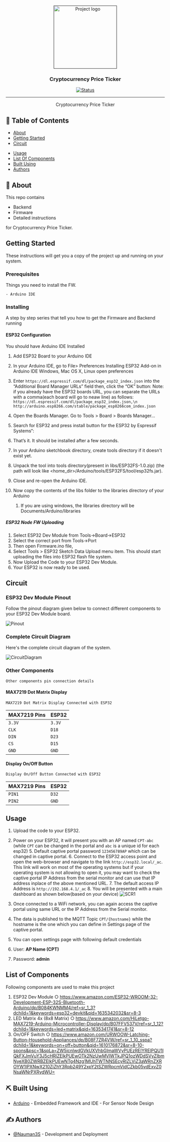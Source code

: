 <p align="center">
  <a href="" rel="noopener">
 <img width=200px height=200px src="artwork/CPT.png" alt="Project logo"></a>
</p>

<h3 align="center">Cryptocurrency Price Ticker</h3>

<div align="center">

[![Status](https://img.shields.io/badge/status-active-success.svg)]()

</div>

---

<p align="center"> Cryptocurrency Price Ticker
    <br> 
</p>

## 📝 Table of Contents

- [About](#about)
- [Getting Started](#getting_started)
- [Circuit](#circuit)
<!-- - [Server Details](#server)
- [MQTT Topic Details](#mqtt)
- [API Details](#api) -->
- [Usage](#usage)
- [List Of Components](#list)
- [Built Using](#built_using)
- [Authors](#authors)

## 🧐 About <a name = "about"></a>

This repo contains

- Backend
- Firmware
- Detailed instructions

for Cryptocurrency Price Ticker.

## Getting Started <a name = "getting_started"></a>

These instructions will get you a copy of the project up and running on your system.

### Prerequisites

Things you need to install the FW.

```
- Arduino IDE
```

### Installing <a name = "installing"></a>

A step by step series that tell you how to get the Firmware and Backend running

#### ESP32 Configuration

You should have Arduino IDE Installed

1.  Add ESP32 Board to your Arduino IDE
1.  In your Arduino IDE, go to File> Preferences
    Installing ESP32 Add-on in Arduino IDE Windows, Mac OS X, Linux open preferences
1.  Enter `https://dl.espressif.com/dl/package_esp32_index.json`
    into the “Additional Board Manager URLs” field then, click the “OK” button:
    Note: if you already have the ESP32 boards URL, you can separate the URLs with a comma(each board will go to neaw line) as follows:
    `https://dl.espressif.com/dl/package_esp32_index.json,\n http://arduino.esp8266.com/stable/package_esp8266com_index.json`

1.  Open the Boards Manager. Go to Tools > Board > Boards Manager…
1.  Search for ESP32 and press install button for the ESP32 by Espressif Systems“:
1.  That’s it. It should be installed after a few seconds.
1.  In your Arduino sketchbook directory, create tools directory if it doesn't exist yet.
1.  Unpack the tool into tools directory(present in libs/ESP32FS-1.0.zip) (the path will look like <home_dir>/Arduino/tools/ESP32FS/tool/esp32fs.jar).
1.  Close and re-open the Arduino IDE.

1.  Now copy the contents of the libs folder to the libraries directory of your Arduino
    1. If you are using windows, the libraries directory will be Documents/Arduino/libraries

##### ESP32 Node FW Uploading

1.  Select ESP32 Dev Module from Tools->Board->ESP32
2.  Select the correct port from Tools->Port
3.  Then open Firmware.ino file,
4.  Select Tools > ESP32 Sketch Data Upload menu item. This should start uploading the files into ESP32 flash file system.
5.  Now Upload the Code to your ESP32 Dev Module.
6.  Your ESP32 is now ready to be used.

## Circuit <a name = "circuit"></a>

### ESP32 Dev Module Pinout

Follow the pinout diagram given below to connect different components to your ESP32 Dev Module board.

![Pinout](Circuit/esp32pinout.jpg)

### Complete Circuit Diagram

Here's the complete circuit diagram of the system.

![CircuitDiagram](Circuit/Circuit_bb.png)

### Other Components

```http
Other components pin connection details
```

#### MAX7219 Dot Matrix Display

```MAX7219 Dot Matrix Display Connected with ESP32```

| MAX7219 Pins | ESP32 | 
| :--- | :--- | 
| `3.3V` | `3.3V` |
| `CLK` | `D18` | 
| `DIN` | `D23` | 
| `CS` | `D15` | 
| `GND` | `GND` |

#### Display On/Off Button

```Display On/Off Button Connected with ESP32```

| MAX7219 Pins | ESP32 | 
| :--- | :--- | 
| `PIN1` | `D32` |
| `PIN2` | `GND` | 


## Usage <a name = "usage"></a>

1.  Upload the code to your ESP32.
2.  Power on your ESP32, it will present you with an AP named `CPT-abc` (while `CPT` can be changed in the portal and `abc` is a unique id for each esp32) 5. Default captive portal password `123456789AP` which can be changed in captive portal. 6. Connect to the ESP32 access point and open the web-browser and navigate to the link `http://esp32.local/_ac`. This link will work on most of the operating systems but if your operating system is not allowing to open it, you may want to check the captive portal IP Address from the serial monitor and can use that IP address inplace of the above mentioned URL. 7. The default access IP Address is `http://192.168.4.1/_ac` 8. You will be presented with a main dashboard as shown below(based on your device)
![SCR1](artwork/scr1.png)

9.  Once connected to a WiFi network, you can again access the captive portal using same URL or the IP Address from the Serial monitor.
10. The data is published to the MQTT Topic `CPT/{hostname}` while the hostname is the one which you can define in Settings page of the captive portal.
11. You can open settings page with following default credentials
12. User: **AP Name (CPT)**
13. Password: **admin**

## List of Components <a name = "list"></a>

Following components are used to make this project

1.  ESP32 Dev Module
    ○ https://www.amazon.com/ESP32-WROOM-32-Development-ESP-32S-Bluetooth-Arduino/dp/B084KWNMM4/ref=sr_1_3?dchild=1&keywords=esp32+devkit&qid=1635342032&sr=8-3
2.  LED Matrix 4x (8x8 Matrix)
    ○ https://www.amazon.com/HiLetgo-MAX7219-Arduino-Microcontroller-Display/dp/B07FFV537V/ref=sr_1_12?dchild=1&keywords=led+matrix&qid=1635341741&sr=8-12
3.  On/OFF Switch
    ○ https://www.amazon.com/URWOOW-Latching-Button-Household-Appliances/dp/B08F7ZR4VW/ref=sr_1_10_sspa?dchild=1&keywords=on+off+button&qid=1610176872&sr=8-10-spons&psc=1&spLa=ZW5jcnlwdGVkUXVhbGlmaWVyPUEzRElYRElPQU1IQkFXJmVuY3J5cHRlZElkPUEwOTk2NzUwMVlWTkJPQ1ozWDdSVyZlbmNyeXB0ZWRBZElkPUEwNTg4Nzg1MUhTWTNNSEcyRlZLViZ3aWRnZXROYW1lPXNwX210ZiZhY3Rpb249Y2xpY2tSZWRpcmVjdCZkb05vdExvZ0NsaWNrPXRydWU=

## ⛏️ Built Using <a name = "built_using"></a>


- [Arduino](https://www.arduino.cc/) - Embedded Framework and IDE - For Sensor Node Design


## ✍️ Authors <a name = "authors"></a>

- [@Nauman3S](https://github.com/Nauman3S) - Development and Deployment
